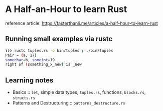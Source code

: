 # A Half-an-Hour to learn Rust
reference article: https://fasterthanli.me/articles/a-half-hour-to-learn-rust

## Running small examples via rustc
```bash
❯❯❯ rustc tuples.rs -o bin/tuples ; ./bin/tuples
Pair = (a, 17)
somechar=b, someint=19
right of (something_x_new) is _new
```

## Learning notes

- Basics :: `let`, simple data types, `tuples.rs`, functions, `blocks.rs`, `structs.rs`
- Patterns and Destructuring :: `patterns_destructure.rs`
